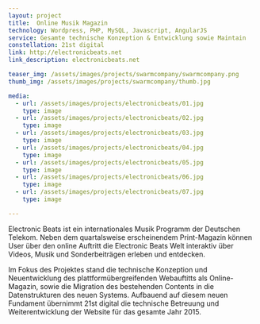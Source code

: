 ```yaml
---
layout: project
title:  Online Musik Magazin
technology: Wordpress, PHP, MySQL, Javascript, AngularJS
service: Gesamte technische Konzeption & Entwicklung sowie Maintain
constellation: 21st digital
link: http://electronicbeats.net
link_description: electronicbeats.net

teaser_img: /assets/images/projects/swarmcompany/swarmcompany.png
thumb_img: /assets/images/projects/swarmcompany/thumb.jpg

media:
  - url: /assets/images/projects/electronicbeats/01.jpg
    type: image
  - url: /assets/images/projects/electronicbeats/02.jpg
    type: image
  - url: /assets/images/projects/electronicbeats/03.jpg
    type: image
  - url: /assets/images/projects/electronicbeats/04.jpg
    type: image
  - url: /assets/images/projects/electronicbeats/05.jpg
    type: image
  - url: /assets/images/projects/electronicbeats/06.jpg
    type: image
  - url: /assets/images/projects/electronicbeats/07.jpg
    type: image

---
```


Electronic Beats ist ein internationales Musik Programm der Deutschen Telekom. Neben dem quartalsweise erscheinendem Print-Magazin können User über den online Auftritt die Electronic Beats Welt interaktiv über Videos, Musik und Sonderbeiträgen erleben und entdecken.

Im Fokus des Projektes stand die technische Konzeption und Neuentwicklung des plattformübergreifenden Webauftitts als Online-Magazin, sowie die Migration des bestehenden Contents in die Datenstrukturen des neuen Systems. Aufbauend auf diesem neuen Fundament übernimmt 21st digital die technische Betreuung und Weiterentwicklung der Website für das gesamte Jahr 2015.
